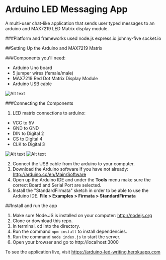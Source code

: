 Arduino LED Messaging App
===============================
A multi-user chat-like application that sends user typed messages to an arduino and MAX7219 LED Matrix display module.

###Platform and frameworks used
node.js
express.io
johnny-five
socket.io


##Setting Up the Arduino and MAX7219 Matrix

###Components you'll need:
  * Arduino Uno board
  * 5 jumper wires (female/male)
  * MAX7219 Red Dot Matrix Display Module
  * Arduino USB cable

![Alt text](https://cloud.githubusercontent.com/assets/6833837/5483412/634e4080-863f-11e4-860d-e28800a4d49c.jpg)


###Connecting the Components

1. LED matrix connections to arduino:
  * VCC to 5V
  * GND to GND
  * DIN to Digital 2
  * CS to Digital 4
  * CLK to Digital 3

  ![Alt text](https://cloud.githubusercontent.com/assets/6833837/5483417/741f95b2-863f-11e4-9db2-3f834c352550.jpg)
  ![Alt text](https://cloud.githubusercontent.com/assets/6833837/5483413/6be773ec-863f-11e4-8484-44e0983e2c5b.jpg)

2. Connect the USB cable from the arduino to your computer.
3. Download the Arduino software if you have not already: http://arduino.cc/en/Main/Software
4. Open up the Arduino IDE and under the **Tools** menu make sure the correct Board and Serial Port are selected.
5. Install the "StandardFirmata" sketch in order to be able to use the Arduino IDE. **File > Examples > Firmata > StandardFirmata**


##Install and run the app

1. Make sure Node.JS is installed on your computer: http://nodejs.org
2. Clone or download this repo.
3. In terminal, cd into the directory.
4. Run the command `npm install` to install dependencies.
5. Run the command `node index.js` to start the server.
6. Open your browser and go to http://localhost:3000

To see the application live, visit https://arduino-led-writing.herokuapp.com


